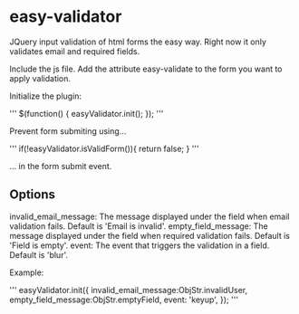 # easy-validator
JQuery input validation of html forms the easy way. 
Right now it only validates email and required fields.

Include the js file.
Add the attribute easy-validate to the form you want to apply validation.

Initialize the plugin:

'''
$(function() {
    easyValidator.init();
});
'''

Prevent form submiting using...

'''
if(!easyValidator.isValidForm()){
    return false;
}
'''

... in the form submit event.

## Options

invalid_email_message: The message displayed under the field when email validation fails. Default is 'Email is invalid'.
empty_field_message: The message displayed under the field when required validation fails. Default is 'Field is empty'.
event: The event that triggers the validation in a field. Default is 'blur'. 

Example:

'''
easyValidator.init({
    invalid_email_message:ObjStr.invalidUser,
    empty_field_message:ObjStr.emptyField,
    event: 'keyup',
});
'''





